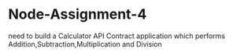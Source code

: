 # Node-Assignment-4
need to build a Calculator API Contract application which performs Addition,Subtraction,Multiplication and Division
